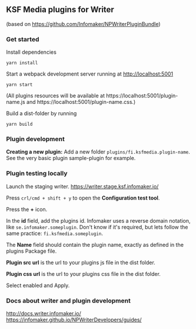 ## KSF Media plugins for Writer
(based on https://github.com/Infomaker/NPWriterPluginBundle)

### Get started
Install dependencies
```
yarn install
```

Start a webpack development server running at [http://localhost:5001](localhost:5001)
```
yarn start
```
(All plugins resources will be available at https://localhost:5001/plugin-name.js and https://localhost:5001/plugin-name.css.)

Build a dist-folder by running
```
yarn build
```

### Plugin development
**Creating a new plugin:** Add a new folder `plugins/fi.ksfmedia.plugin-name`. See the very basic plugin sample-plugin for example.

### Plugin testing locally
Launch the staging writer. https://writer.stage.ksf.infomaker.io/

Press `crl/cmd + shift + y` to open the **Configuration test tool**.

Press the **+** icon.

In the **id** field, add the plugins id. Infomaker uses a reverse domain notation, like `se.infomaker.someplugin`. Don't know if it's required, but lets follow the same practice: `fi.ksfmedia.someplugin`.

The **Name** field should contain the plugin name, exactly as defined in the plugins Package file.

**Plugin src url** is the url to your plugins js file in the dist folder.

**Plugin css url** is the url to your plugins css file in the dist folder.

Select enabled and Apply.

### Docs about writer and plugin development
http://docs.writer.infomaker.io/
https://infomaker.github.io/NPWriterDevelopers/guides/
